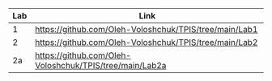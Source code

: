 | Lab | Link |
| --- | ---- |
|  1  | https://github.com/Oleh-Voloshchuk/TPIS/tree/main/Lab1  |
|  2  | https://github.com/Oleh-Voloshchuk/TPIS/tree/main/Lab2  |
|  2a | https://github.com/Oleh-Voloshchuk/TPIS/tree/main/Lab2a |

